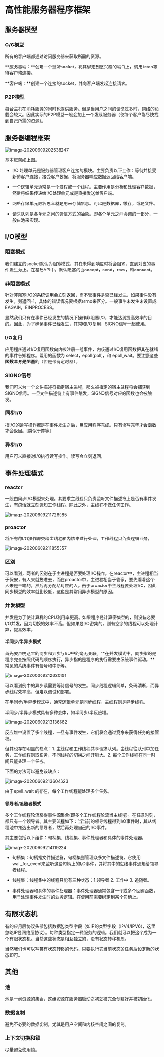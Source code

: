 # 高性能服务器程序框架

## 服务器模型

### C/S模型
所有的客户端都通过访问服务器来获取所需的资源。

**服务器端：**创建一个监听socket，将其绑定到感兴趣的端口上，调用listen等待客户端连接。

**客户端：**创建一个连接的socket，并向客户端发起连接请求。

### P2P模型

每台主机在消耗服务的同时也提供服务。但是当用户之间的请求过多时，网络的负载会较大。因此实际的P2P模型一般会加上一个发现服务器（使每个客户能尽快找到自己所需的资源）。



## 服务器编程框架

![image-20200609202538247](image/image-20200609202538247.png)

基本框架如上图。

* I/O 处理单元是服务器管理客户连接的模块。主要负责以下工作：等待并接受新的客户连接，接受客户数据，将服务器响应数据返回给客户端。

* 一个逻辑单元通常是一个进程或一个线程。主要作用是分析和处理客户数据，然后将结果传递给I/O处理单元或是直接发送给客户端。

* 网络存储单元顾名思义就是用来存储信息。可以是数据库，缓存，或是文件。

* 请求队列是各单元之间的通信方式的抽象。即各个单元之间协调的一部分，一般由池来实现。

  

## I/O模型

### 阻塞模式

我们建立的socket默认为阻塞模式，其在未得到响应时将会阻塞，直到对应的事件发生为止。在基础API中，默认阻塞的由accept，send，recv，和connect。

### 非阻塞模式

针对非阻塞I/O的系统调用会立刻返回，而不管事件是否已经发生。如果事件没有发生，则返回-1，具体的错误情况要根据errno来区分。一般事件未发生未设置成EAGAIN，EINPROCESS。

显然我们只有在事件已经发生的情况下操作非阻塞I/O，才能达到提高效率的目的。因此，为了确保事件已经发生，其常和I/O复用，SIGNO信号一起使用。

### I/O复用

应用程序通过I/O复用函数向内核注册一组事件，内核通过I/O复用函数把其在就绪的事件告知程序。常用的函数为 select，epoll(poll)，和 epoll_wait。要注意这些**函数本身是阻塞**的（但是带有定时器）。

### SIGNO信号

我们可以为一个文件描述符指定宿主进程，那么被指定的宿主进程将会捕获到SIGNO信号。一旦文件描述符上有事件触发，SIGNO信号对应的函数也会被触发。

### 同步I/O

指I/O的读写操作都是在事件发生之后，用应用程序完成。只有读写完毕才会函数才会返回。[类似于停等]

### 异步I/O

用户可以直接对I/O执行读写操作。读写会立刻返回。



## 事件处理模式

### reactor

一般由同步I/O模型来处理。其要求主线程只负责监听文件描述符上是否有事件发生，有的话就立刻通知工作线程。除此之外，主线程不做任何工作。

![image-20200609211726985](image/image-20200609211726985.png)

### proactor

将所有的I/O操作都交给主线程和内核来进行处理，工作线程只负责逻辑业务。

![image-20200609211855357](image/image-20200609211855357.png)



### 区别

可以看到，两者的区别在于主进程是否要处理I/O操作。在reactor中，主进程相当于保安，有人来就放进去，而在proactor中，主进程相当于管家，要先看看这个人来是干嘛的，然后再分配给对应的人。由于proactor中主线程要处理I/O，因此同步模型的效率就比较低，这也是其常用异步模型的原因。



### 并发模型

并发是为了使计算机的CPU利用率更高。如果程序是计算密集型的，则没有必要I/O并发，因为切换的效率不高。但如果是I/O密集的，则有空余的线程可以处理计算，提高效率。

#### 半同步/半异步模式

首先要声明这里的同步和异步与I/O中的毫无关联。**在并发模式中，同步指的是程序完全按照代码的顺序执行，异步指的是程序的执行需要由系统事件驱动。**常见的系统事件有信号和中断等。

![image-20200609212820191](image/image-20200609212820191.png)

可以看到例中的异步读需要等待信号的发生。同步线程逻辑简单，条码清晰，而异步线程效率高，但难以调试和部署。

在半同步/半异步模式中，通常逻辑单元是同步线程，主线程则是异步线程。

半同步/半异步模式具有多种变体，如半同步/半反应堆。

![image-20200609213136662](image/image-20200609213136662.png)

反应堆中设置了多个线程，一旦有事件发生，它们将会通过竞争来获得任务的接管权。

但其也存在明显的缺点：1. 主线程和工作线程共享请求队列。主线程往队列中加任务，工作线程则取任务，不同线程的切换之间开销大。2. 每个工作线程在同一时间只能处理一个任务。

下面的方法可以避免该缺点：

![image-20200609213604623](image/image-20200609213604623.png)

由于epoll_wait 的存在，每个工作线程能处理多个任务。



#### 领导者/追随者模式

多个工作线程轮流获得事件源集合(即多个工作线程轮流当主线程)。在任意时刻，都只有一个领导者。其主要流程如下：当当前的领导线程得到I/O事件时，其从线程池中推选出新的领导者，然后再处理自己的I/O事件。

其主要包括以下组件：句柄集、线程集、事件处理器和具体的事件处理器。

![image-20200609214119224](image/image-20200609214119224.png)

* 句柄集：句柄指文件描述符，句柄集则管理众多文件描述符，它使用wait_for_event来监听这些句柄上的I/O事件，并将其中的就绪事件通知给领导者线程。

* 线程集：线程集中的线程只能有三种状态：1.领导者 2. 工作中 3. 追随者。

* 事件处理器和具体的事件处理器：事件处理器通常包含一个或多个回调函数，用于处理事件发生时的业务逻辑。在使用前需要绑定到某个句柄上。

  


## 有限状态机

有的应用层协议头部包括数据包类型字段（如IP的类型字段（IPV4/IPV6），这里忽略IP是网络层协议）。每种类型指定一种服务的逻辑。我们就可以把这个成为一个有限状态机。当然这些状态是相互独立的，没有状态转移机制。

当然我们也可以写带有状态转移的代码，只要执行完当前状态的任务后设定新的状态即可。



## 其他

### 池

池是一组资源的集合，这组资源在服务器启动之初就被完全创建好并被初始化。

### 数据复制

避免不必要的数据复制，尤其是用户空间和内核空间之间的复制。

### 上下文切换和锁

尽量避免使用锁。


